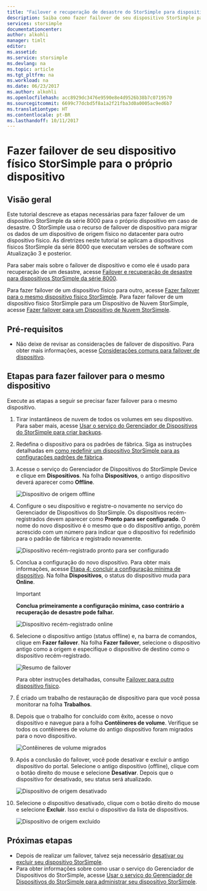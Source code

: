 ```yaml
---
title: "Failover e recuperação de desastre do StorSimple para dispositivos da série 8000 | Microsoft Docs"
description: Saiba como fazer failover de seu dispositivo StorSimple para o mesmo dispositivo.
services: storsimple
documentationcenter: 
author: alkohli
manager: timlt
editor: 
ms.assetid: 
ms.service: storsimple
ms.devlang: na
ms.topic: article
ms.tgt_pltfrm: na
ms.workload: na
ms.date: 06/23/2017
ms.author: alkohli
ms.openlocfilehash: acc8929dc3476e9590e8e4d9526b38b7c0719570
ms.sourcegitcommit: 6699c77dcbd5f8a1a2f21fba3d0a0005ac9ed6b7
ms.translationtype: HT
ms.contentlocale: pt-BR
ms.lasthandoff: 10/11/2017
---
```

# <a name="fail-over-your-storsimple-physical-device-to-same-device"></a>Fazer failover de seu dispositivo físico StorSimple para o próprio dispositivo

## <a name="overview"></a>Visão geral

Este tutorial descreve as etapas necessárias para fazer failover de um dispositivo StorSimple da série 8000 para o próprio dispositivo em caso de desastre. O StorSimple usa o recurso de failover de dispositivo para migrar os dados de um dispositivo de origem físico no datacenter para outro dispositivo físico. As diretrizes neste tutorial se aplicam a dispositivos físicos StorSimple da série 8000 que executam versões de software com Atualização 3 e posterior.

Para saber mais sobre o failover de dispositivo e como ele é usado para recuperação de um desastre, acesse [Failover e recuperação de desastre para dispositivos StorSimple da série 8000](storsimple-8000-device-failover-disaster-recovery.md).

Para fazer failover de um dispositivo físico para outro, acesse [Fazer failover para o mesmo dispositivo físico StorSimple](storsimple-8000-device-failover-physical-device.md). Para fazer failover de um dispositivo físico StorSimple para um Dispositivo de Nuvem StorSimple, acesse [Fazer failover para um Dispositivo de Nuvem StorSimple](storsimple-8000-device-failover-cloud-appliance.md).


## <a name="prerequisites"></a>Pré-requisitos

- Não deixe de revisar as considerações de failover de dispositivo. Para obter mais informações, acesse [Considerações comuns para failover de dispositivo](storsimple-8000-device-failover-disaster-recovery.md).


## <a name="steps-to-fail-over-to-the-same-device"></a>Etapas para fazer failover para o mesmo dispositivo

Execute as etapas a seguir se precisar fazer failover para o mesmo dispositivo.

1. Tirar instantâneos de nuvem de todos os volumes em seu dispositivo. Para saber mais, acesse [Usar o serviço do Gerenciador de Dispositivos do StorSimple para criar backups](storsimple-8000-manage-backup-policies-u2.md).
2. Redefina o dispositivo para os padrões de fábrica. Siga as instruções detalhadas em [como redefinir um dispositivo StorSimple para as configurações padrões de fábrica](storsimple-8000-manage-device-controller.md#reset-the-device-to-factory-default-settings).
3. Acesse o serviço do Gerenciador de Dispositivos do StorSimple Device e clique em **Dispositivos**. Na folha **Dispositivos**, o antigo dispositivo deverá aparecer como **Offline**.

    ![Dispositivo de origem offline](./media/storsimple-8000-device-failover-disaster-recovery/failover-single-dev2.png)

4. Configure o seu dispositivo e registre-o novamente no serviço do Gerenciador de Dispositivos do StorSimple. Os dispositivos recém-registrados devem aparecer como **Pronto para ser configurado**. O nome do novo dispositivo é o mesmo que o do dispositivo antigo, porém acrescido com um número para indicar que o dispositivo foi redefinido para o padrão de fábrica e registrado novamente.

    ![Dispositivo recém-registrado pronto para ser configurado](./media/storsimple-8000-device-failover-disaster-recovery/failover-single-dev3.png)
5. Conclua a configuração do novo dispositivo. Para obter mais informações, acesse [Etapa 4: concluir a configuração mínima de dispositivo](storsimple-8000-deployment-walkthrough-u2.md#step-4-complete-minimum-device-setup). Na folha **Dispositivos**, o status do dispositivo muda para **Online**.

   > [!IMPORTANT]
   > **Conclua primeiramente a configuração mínima, caso contrário a recuperação de desastre pode falhar.**

    ![Dispositivo recém-registrado online](./media/storsimple-8000-device-failover-disaster-recovery/failover-single-dev7.png)

6. Selecione o dispositivo antigo (status offline) e, na barra de comandos, clique em **Fazer failover**. Na folha **Fazer failover**, selecione o dispositivo antigo como a origem e especifique o dispositivo de destino como o dispositivo recém-registrado.

    ![Resumo de failover](./media/storsimple-8000-device-failover-disaster-recovery/failover-single-dev11.png)

    Para obter instruções detalhadas, consulte [Failover para outro dispositivo físico](#fail-over-to-another-physical-device).

7. É criado um trabalho de restauração de dispositivo para que você possa monitorar na folha **Trabalhos**.

8. Depois que o trabalho for concluído com êxito, acesse o novo dispositivo e navegue para a folha **Contêineres de volume**. Verifique se todos os contêineres de volume do antigo dispositivo foram migrados para o novo dispositivo.

   ![Contêineres de volume migrados](./media/storsimple-8000-device-failover-disaster-recovery/failover-single-dev13.png)

9. Após a conclusão do failover, você pode desativar e excluir o antigo dispositivo do portal. Selecione o antigo dispositivo (offline), clique com o botão direito do mouse e selecione **Desativar**. Depois que o dispositivo for desativado, seu status será atualizado.

     ![Dispositivo de origem desativado](./media/storsimple-8000-device-failover-disaster-recovery/failover-single-dev14.png)

10. Selecione o dispositivo desativado, clique com o botão direito do mouse e selecione **Excluir**. Isso exclui o dispositivo da lista de dispositivos.

    ![Dispositivo de origem excluído](./media/storsimple-8000-device-failover-disaster-recovery/failover-single-dev15.png)



## <a name="next-steps"></a>Próximas etapas

* Depois de realizar um failover, talvez seja necessário [desativar ou excluir seu dispositivo StorSimple](storsimple-8000-deactivate-and-delete-device.md).
* Para obter informações sobre como usar o serviço do Gerenciador de Dispositivos do StorSimple, acesse [Usar o serviço do Gerenciador de Dispositivos do StorSimple para administrar seu dispositivo StorSimple](storsimple-8000-manager-service-administration.md).

